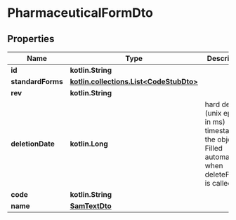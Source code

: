 
# PharmaceuticalFormDto

## Properties
Name | Type | Description | Notes
------------ | ------------- | ------------- | -------------
**id** | **kotlin.String** |  |
**standardForms** | [**kotlin.collections.List&lt;CodeStubDto&gt;**](CodeStubDto.md) |  |
**rev** | **kotlin.String** |  |  [optional]
**deletionDate** | **kotlin.Long** | hard delete (unix epoch in ms) timestamp of the object. Filled automatically when deletePatient is called. |  [optional]
**code** | **kotlin.String** |  |  [optional]
**name** | [**SamTextDto**](SamTextDto.md) |  |  [optional]
